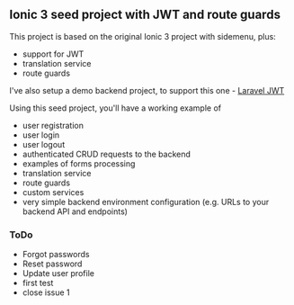 ## Ionic 3 seed project with JWT and route guards

This project is based on the original Ionic 3 project with sidemenu, plus:
* support for JWT 
* translation service
* route guards

I've also setup a demo backend project, to support this one - [Laravel JWT](https://github.com/vmanchev/laravel-jwt)

Using this seed project, you'll have a working example of 
* user registration
* user login
* user logout
* authenticated CRUD requests to the backend
* examples of forms processing
* translation service
* route guards
* custom services
* very simple backend environment configuration (e.g. URLs to your backend API and endpoints)


### ToDo
* Forgot passwords
* Reset password
* Update user profile
* first test
* close issue 1
